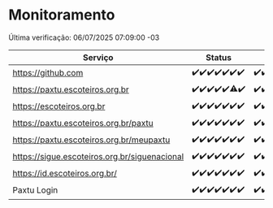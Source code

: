 # Monitoramento

Última verificação: 06/07/2025 07:09:00 -03

|Serviço|Status|Últimas 24h|
|---|---|---|
|https://github.com|<span title="2025-06-29: OK=23">✔️</span><span title="2025-06-30: OK=23">✔️</span><span title="2025-07-01: OK=23">✔️</span><span title="2025-07-02: OK=23">✔️</span><span title="2025-07-03: OK=23">✔️</span><span title="2025-07-04: OK=23">✔️</span><span title="2025-07-05: OK=9">✔️</span>|<span title="05/07/2025 07:09:00 -03 : 200">✔️</span><span title="05/07/2025 08:07:00 -03 : 200">✔️</span><span title="05/07/2025 09:16:00 -03 : 200">✔️</span><span title="05/07/2025 10:20:00 -03 : 200">✔️</span><span title="05/07/2025 11:08:00 -03 : 200">✔️</span><span title="05/07/2025 12:08:00 -03 : 200">✔️</span><span title="05/07/2025 13:10:00 -03 : 200">✔️</span><span title="05/07/2025 14:07:00 -03 : 200">✔️</span><span title="05/07/2025 15:11:00 -03 : 200">✔️</span><span title="05/07/2025 16:07:00 -03 : 200">✔️</span><span title="05/07/2025 17:09:00 -03 : 200">✔️</span><span title="05/07/2025 18:09:00 -03 : 200">✔️</span><span title="05/07/2025 19:08:00 -03 : 200">✔️</span><span title="05/07/2025 20:08:00 -03 : 200">✔️</span><span title="05/07/2025 21:55:00 -03 : 200">✔️</span><span title="05/07/2025 23:50:00 -03 : 200">✔️</span><span title="06/07/2025 00:49:00 -03 : 200">✔️</span><span title="06/07/2025 01:24:00 -03 : 200">✔️</span><span title="06/07/2025 02:10:00 -03 : 200">✔️</span><span title="06/07/2025 03:13:00 -03 : 200">✔️</span><span title="06/07/2025 04:09:00 -03 : 200">✔️</span><span title="06/07/2025 05:11:00 -03 : 200">✔️</span><span title="06/07/2025 06:09:00 -03 : 200">✔️</span><span title="06/07/2025 07:09:00 -03 : 200">✔️</span>|
|https://paxtu.escoteiros.org.br|<span title="2025-06-29: OK=23">✔️</span><span title="2025-06-30: OK=23">✔️</span><span title="2025-07-01: OK=23">✔️</span><span title="2025-07-02: OK=23">✔️</span><span title="2025-07-03: OK=23">✔️</span><span title="2025-07-04: OK=22, Falhas=1">⚠️</span><span title="2025-07-05: OK=9">✔️</span>|<span title="05/07/2025 07:09:00 -03 : 200">✔️</span><span title="05/07/2025 08:07:00 -03 : 200">✔️</span><span title="05/07/2025 09:16:00 -03 : 200">✔️</span><span title="05/07/2025 10:20:00 -03 : 200">✔️</span><span title="05/07/2025 11:08:00 -03 : 0">❌</span><span title="05/07/2025 12:08:00 -03 : 200">✔️</span><span title="05/07/2025 13:10:00 -03 : 200">✔️</span><span title="05/07/2025 14:07:00 -03 : 200">✔️</span><span title="05/07/2025 15:11:00 -03 : 200">✔️</span><span title="05/07/2025 16:07:00 -03 : 200">✔️</span><span title="05/07/2025 17:09:00 -03 : 200">✔️</span><span title="05/07/2025 18:09:00 -03 : 200">✔️</span><span title="05/07/2025 19:08:00 -03 : 200">✔️</span><span title="05/07/2025 20:08:00 -03 : 200">✔️</span><span title="05/07/2025 21:55:00 -03 : 200">✔️</span><span title="05/07/2025 23:50:00 -03 : 200">✔️</span><span title="06/07/2025 00:49:00 -03 : 200">✔️</span><span title="06/07/2025 01:24:00 -03 : 200">✔️</span><span title="06/07/2025 02:10:00 -03 : 200">✔️</span><span title="06/07/2025 03:13:00 -03 : 200">✔️</span><span title="06/07/2025 04:09:00 -03 : 200">✔️</span><span title="06/07/2025 05:11:00 -03 : 200">✔️</span><span title="06/07/2025 06:09:00 -03 : 200">✔️</span><span title="06/07/2025 07:09:00 -03 : 200">✔️</span>|
|https://escoteiros.org.br|<span title="2025-06-29: OK=23">✔️</span><span title="2025-06-30: OK=23">✔️</span><span title="2025-07-01: OK=23">✔️</span><span title="2025-07-02: OK=23">✔️</span><span title="2025-07-03: OK=23">✔️</span><span title="2025-07-04: OK=23">✔️</span><span title="2025-07-05: OK=9">✔️</span>|<span title="05/07/2025 07:09:00 -03 : 200">✔️</span><span title="05/07/2025 08:07:00 -03 : 200">✔️</span><span title="05/07/2025 09:16:00 -03 : 200">✔️</span><span title="05/07/2025 10:20:00 -03 : 200">✔️</span><span title="05/07/2025 11:08:00 -03 : 200">✔️</span><span title="05/07/2025 12:08:00 -03 : 200">✔️</span><span title="05/07/2025 13:10:00 -03 : 200">✔️</span><span title="05/07/2025 14:07:00 -03 : 200">✔️</span><span title="05/07/2025 15:11:00 -03 : 200">✔️</span><span title="05/07/2025 16:07:00 -03 : 200">✔️</span><span title="05/07/2025 17:09:00 -03 : 200">✔️</span><span title="05/07/2025 18:09:00 -03 : 200">✔️</span><span title="05/07/2025 19:08:00 -03 : 200">✔️</span><span title="05/07/2025 20:08:00 -03 : 200">✔️</span><span title="05/07/2025 21:55:00 -03 : 200">✔️</span><span title="05/07/2025 23:50:00 -03 : 200">✔️</span><span title="06/07/2025 00:49:00 -03 : 200">✔️</span><span title="06/07/2025 01:24:00 -03 : 200">✔️</span><span title="06/07/2025 02:10:00 -03 : 200">✔️</span><span title="06/07/2025 03:13:00 -03 : 200">✔️</span><span title="06/07/2025 04:09:00 -03 : 200">✔️</span><span title="06/07/2025 05:11:00 -03 : 200">✔️</span><span title="06/07/2025 06:09:00 -03 : 200">✔️</span><span title="06/07/2025 07:09:00 -03 : 200">✔️</span>|
|https://paxtu.escoteiros.org.br/paxtu|<span title="2025-06-29: OK=23">✔️</span><span title="2025-06-30: OK=23">✔️</span><span title="2025-07-01: OK=23">✔️</span><span title="2025-07-02: OK=23">✔️</span><span title="2025-07-03: OK=23">✔️</span><span title="2025-07-04: OK=23">✔️</span><span title="2025-07-05: OK=9">✔️</span>|<span title="05/07/2025 07:09:00 -03 : 200">✔️</span><span title="05/07/2025 08:07:00 -03 : 200">✔️</span><span title="05/07/2025 09:16:00 -03 : 200">✔️</span><span title="05/07/2025 10:20:00 -03 : 200">✔️</span><span title="05/07/2025 11:08:00 -03 : 0">❌</span><span title="05/07/2025 12:08:00 -03 : 200">✔️</span><span title="05/07/2025 13:10:00 -03 : 200">✔️</span><span title="05/07/2025 14:07:00 -03 : 200">✔️</span><span title="05/07/2025 15:11:00 -03 : 200">✔️</span><span title="05/07/2025 16:07:00 -03 : 200">✔️</span><span title="05/07/2025 17:09:00 -03 : 200">✔️</span><span title="05/07/2025 18:09:00 -03 : 200">✔️</span><span title="05/07/2025 19:08:00 -03 : 200">✔️</span><span title="05/07/2025 20:08:00 -03 : 200">✔️</span><span title="05/07/2025 21:55:00 -03 : 200">✔️</span><span title="05/07/2025 23:50:00 -03 : 200">✔️</span><span title="06/07/2025 00:49:00 -03 : 200">✔️</span><span title="06/07/2025 01:24:00 -03 : 200">✔️</span><span title="06/07/2025 02:10:00 -03 : 200">✔️</span><span title="06/07/2025 03:13:00 -03 : 200">✔️</span><span title="06/07/2025 04:09:00 -03 : 200">✔️</span><span title="06/07/2025 05:11:00 -03 : 200">✔️</span><span title="06/07/2025 06:09:00 -03 : 200">✔️</span><span title="06/07/2025 07:09:00 -03 : 200">✔️</span>|
|https://paxtu.escoteiros.org.br/meupaxtu|<span title="2025-06-29: OK=23">✔️</span><span title="2025-06-30: OK=23">✔️</span><span title="2025-07-01: OK=23">✔️</span><span title="2025-07-02: OK=23">✔️</span><span title="2025-07-03: OK=23">✔️</span><span title="2025-07-04: OK=23">✔️</span><span title="2025-07-05: OK=9">✔️</span>|<span title="05/07/2025 07:09:00 -03 : 200">✔️</span><span title="05/07/2025 08:07:00 -03 : 200">✔️</span><span title="05/07/2025 09:16:00 -03 : 200">✔️</span><span title="05/07/2025 10:20:00 -03 : 200">✔️</span><span title="05/07/2025 11:08:00 -03 : 0">❌</span><span title="05/07/2025 12:08:00 -03 : 200">✔️</span><span title="05/07/2025 13:10:00 -03 : 200">✔️</span><span title="05/07/2025 14:07:00 -03 : 200">✔️</span><span title="05/07/2025 15:11:00 -03 : 200">✔️</span><span title="05/07/2025 16:07:00 -03 : 200">✔️</span><span title="05/07/2025 17:09:00 -03 : 200">✔️</span><span title="05/07/2025 18:09:00 -03 : 200">✔️</span><span title="05/07/2025 19:08:00 -03 : 200">✔️</span><span title="05/07/2025 20:08:00 -03 : 200">✔️</span><span title="05/07/2025 21:55:00 -03 : 200">✔️</span><span title="05/07/2025 23:50:00 -03 : 200">✔️</span><span title="06/07/2025 00:49:00 -03 : 200">✔️</span><span title="06/07/2025 01:24:00 -03 : 200">✔️</span><span title="06/07/2025 02:10:00 -03 : 200">✔️</span><span title="06/07/2025 03:13:00 -03 : 200">✔️</span><span title="06/07/2025 04:09:00 -03 : 200">✔️</span><span title="06/07/2025 05:11:00 -03 : 200">✔️</span><span title="06/07/2025 06:09:00 -03 : 200">✔️</span><span title="06/07/2025 07:09:00 -03 : 200">✔️</span>|
|https://sigue.escoteiros.org.br/siguenacional|<span title="2025-06-29: OK=23">✔️</span><span title="2025-06-30: OK=23">✔️</span><span title="2025-07-01: OK=23">✔️</span><span title="2025-07-02: OK=23">✔️</span><span title="2025-07-03: OK=23">✔️</span><span title="2025-07-04: OK=23">✔️</span><span title="2025-07-05: OK=9">✔️</span>|<span title="05/07/2025 07:09:00 -03 : 200">✔️</span><span title="05/07/2025 08:07:00 -03 : 200">✔️</span><span title="05/07/2025 09:16:00 -03 : 200">✔️</span><span title="05/07/2025 10:20:00 -03 : 200">✔️</span><span title="05/07/2025 11:08:00 -03 : 0">❌</span><span title="05/07/2025 12:08:00 -03 : 200">✔️</span><span title="05/07/2025 13:10:00 -03 : 200">✔️</span><span title="05/07/2025 14:07:00 -03 : 200">✔️</span><span title="05/07/2025 15:11:00 -03 : 200">✔️</span><span title="05/07/2025 16:07:00 -03 : 200">✔️</span><span title="05/07/2025 17:09:00 -03 : 200">✔️</span><span title="05/07/2025 18:09:00 -03 : 200">✔️</span><span title="05/07/2025 19:08:00 -03 : 200">✔️</span><span title="05/07/2025 20:08:00 -03 : 200">✔️</span><span title="05/07/2025 21:55:00 -03 : 200">✔️</span><span title="05/07/2025 23:50:00 -03 : 200">✔️</span><span title="06/07/2025 00:50:00 -03 : 200">✔️</span><span title="06/07/2025 01:24:00 -03 : 200">✔️</span><span title="06/07/2025 02:10:00 -03 : 200">✔️</span><span title="06/07/2025 03:13:00 -03 : 200">✔️</span><span title="06/07/2025 04:09:00 -03 : 200">✔️</span><span title="06/07/2025 05:11:00 -03 : 200">✔️</span><span title="06/07/2025 06:09:00 -03 : 200">✔️</span><span title="06/07/2025 07:09:00 -03 : 200">✔️</span>|
|https://id.escoteiros.org.br/|<span title="2025-06-29: OK=23">✔️</span><span title="2025-06-30: OK=23">✔️</span><span title="2025-07-01: OK=23">✔️</span><span title="2025-07-02: OK=23">✔️</span><span title="2025-07-03: OK=23">✔️</span><span title="2025-07-04: OK=23">✔️</span><span title="2025-07-05: OK=9">✔️</span>|<span title="05/07/2025 07:09:00 -03 : 200">✔️</span><span title="05/07/2025 08:07:00 -03 : 200">✔️</span><span title="05/07/2025 09:16:00 -03 : 200">✔️</span><span title="05/07/2025 10:20:00 -03 : 200">✔️</span><span title="05/07/2025 11:08:00 -03 : 200">✔️</span><span title="05/07/2025 12:08:00 -03 : 200">✔️</span><span title="05/07/2025 13:10:00 -03 : 200">✔️</span><span title="05/07/2025 14:07:00 -03 : 200">✔️</span><span title="05/07/2025 15:11:00 -03 : 200">✔️</span><span title="05/07/2025 16:07:00 -03 : 200">✔️</span><span title="05/07/2025 17:09:00 -03 : 200">✔️</span><span title="05/07/2025 18:09:00 -03 : 200">✔️</span><span title="05/07/2025 19:08:00 -03 : 200">✔️</span><span title="05/07/2025 20:08:00 -03 : 200">✔️</span><span title="05/07/2025 21:55:00 -03 : 200">✔️</span><span title="05/07/2025 23:51:00 -03 : 200">✔️</span><span title="06/07/2025 00:50:00 -03 : 200">✔️</span><span title="06/07/2025 01:24:00 -03 : 200">✔️</span><span title="06/07/2025 02:10:00 -03 : 200">✔️</span><span title="06/07/2025 03:13:00 -03 : 200">✔️</span><span title="06/07/2025 04:09:00 -03 : 200">✔️</span><span title="06/07/2025 05:11:00 -03 : 200">✔️</span><span title="06/07/2025 06:09:00 -03 : 200">✔️</span><span title="06/07/2025 07:09:00 -03 : 200">✔️</span>|
|Paxtu Login|<span title="2025-06-29: OK=23">✔️</span><span title="2025-06-30: OK=23">✔️</span><span title="2025-07-01: OK=23">✔️</span><span title="2025-07-02: OK=23">✔️</span><span title="2025-07-03: OK=23">✔️</span><span title="2025-07-04: OK=23">✔️</span><span title="2025-07-05: OK=9">✔️</span>|<span title="05/07/2025 07:09:00 -03 : 200">✔️</span><span title="05/07/2025 08:07:00 -03 : 200">✔️</span><span title="05/07/2025 09:16:00 -03 : 200">✔️</span><span title="05/07/2025 10:20:00 -03 : 200">✔️</span><span title="05/07/2025 11:08:00 -03 : 504">❌</span><span title="05/07/2025 12:08:00 -03 : 200">✔️</span><span title="05/07/2025 13:10:00 -03 : 200">✔️</span><span title="05/07/2025 14:07:00 -03 : 200">✔️</span><span title="05/07/2025 15:11:00 -03 : 200">✔️</span><span title="05/07/2025 16:07:00 -03 : 200">✔️</span><span title="05/07/2025 17:09:00 -03 : 200">✔️</span><span title="05/07/2025 18:09:00 -03 : 200">✔️</span><span title="05/07/2025 19:08:00 -03 : 200">✔️</span><span title="05/07/2025 20:08:00 -03 : 200">✔️</span><span title="05/07/2025 21:55:00 -03 : 200">✔️</span><span title="05/07/2025 23:51:00 -03 : 200">✔️</span><span title="06/07/2025 00:50:00 -03 : 200">✔️</span><span title="06/07/2025 01:24:00 -03 : 200">✔️</span><span title="06/07/2025 02:10:00 -03 : 200">✔️</span><span title="06/07/2025 03:13:00 -03 : 200">✔️</span><span title="06/07/2025 04:09:00 -03 : 200">✔️</span><span title="06/07/2025 05:11:00 -03 : 200">✔️</span><span title="06/07/2025 06:09:00 -03 : 200">✔️</span><span title="06/07/2025 07:09:00 -03 : 200">✔️</span>|

